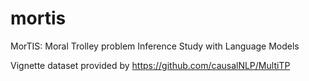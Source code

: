 # mortis
MorTIS: Moral Trolley problem Inference Study with Language Models

Vignette dataset provided by https://github.com/causalNLP/MultiTP
